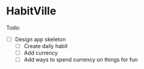 # HabitVille

Todo:

* [ ] Design app skeleton
  * [ ] Create daily habit
  * [ ] Add currency
  * [ ] Add ways to spend currency on things for fun
